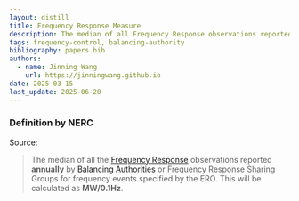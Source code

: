 ```yaml
---
layout: distill
title: Frequency Response Measure
description: The median of all Frequency Response observations reported annually.
tags: frequency-control, balancing-authority
bibliography: papers.bib
authors:
  - name: Jinning Wang
    url: https://jinningwang.github.io
date: 2025-03-15
last_update: 2025-06-20
---
```


### Definition by NERC

Source: <d-cite key="nerc2024glossary"></d-cite>

> The median of all the [Frequency Response](/wiki/frequnecy-response) observations reported **annually** by [Balancing Authorities](/wiki/balancing-authority) or Frequency Response Sharing Groups for frequency events specified by the ERO. This will be calculated as **MW/0.1Hz**.
